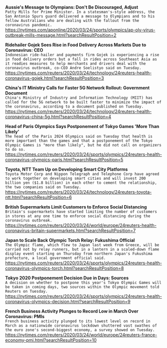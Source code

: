 **Aussie's Message to Olympians: Don't Be Discouraged, Adjust**\
`Patty Mills for Prime Minister. In a statesman's-style address, the San Antonio Spurs guard delivered a message to Olympians and to his fellow Australians who are dealing with the fallout from the coronavirus pandemic.`\
https://nytimes.com/aponline/2020/03/24/sports/olympics/ap-oly-virus-outbreak-mills-message.html?searchResultPosition=2

**Ridehailer Gojek Sees Rise in Food Delivery Across Markets Due to Coronavirus: CEO**\
`Indonesian ride-hailer and payments firm Gojek is experiencing a rise in food delivery orders but a fall in rides across Southeast Asia as it readies measures to help merchants and drivers deal with the coronavirus outbreak, co-CEO Andre Soelistyo said on Tuesday.`\
https://nytimes.com/reuters/2020/03/24/technology/24reuters-health-coronavirus-gojek.html?searchResultPosition=3

**China's IT Ministry Calls for Faster 5G Network Rollout: Government Document**\
`China's Ministry of Industry and Information Technology (MIIT) has called for the 5G network to be built faster to minimize the impact of the coronavirus, according to a document published on Tuesday.`\
https://nytimes.com/reuters/2020/03/24/technology/24reuters-health-coronavirus-china-5g.html?searchResultPosition=4

**Head of Paris Olympics Says Postponement of Tokyo Games 'More Than Likely'**\
`The head of the Paris 2024 Olympics said on Tuesday that health is more important than the games and that a postponement of the Tokyo Olympic Games is "more than likely", but he did not call on organizers to do so.`\
https://nytimes.com/reuters/2020/03/24/sports/olympics/24reuters-health-coronavirus-olympics-paris.html?searchResultPosition=5

**Toyota, NTT Team Up on Developing Smart City Platforms**\
`Toyota Motor Corp and Nippon Telegraph and Telephone Corp have agreed to work together on developing smart cities and will invest 200 billion yen ($1.8 billion) in each other to cement the relationship, the two companies said on Tuesday.`\
https://nytimes.com/reuters/2020/03/24/technology/24reuters-toyota-ntt.html?searchResultPosition=6

**British Supermarkets Limit Customers to Enforce Social Distancing**\
`Britain's supermarkets have started limiting the number of customers in stores at any one time to enforce social distancing during the coronavirus outbreak.`\
https://nytimes.com/reuters/2020/03/24/world/europe/24reuters-health-coronavirus-britain-supermarkets.html?searchResultPosition=7

**Japan to Scale Back Olympic Torch Relay: Fukushima Official**\
`The Olympic flame, which flew to Japan last week from Greece, will be carried not by relay runners, but in a lantern in a scaled-down flame display event starting on Thursday from northern Japan's Fukushima prefecture, a local government official said.`\
https://nytimes.com/reuters/2020/03/24/sports/olympics/24reuters-health-coronavirus-olympics-torch.html?searchResultPosition=8

**Tokyo 2020 Postponement Decision Due in Days: Sources**\
`A decision on whether to postpone this year's Tokyo Olympic Games will be taken in coming days, two sources within the Olympic movement told Reuters on Tuesday.`\
https://nytimes.com/reuters/2020/03/24/sports/olympics/24reuters-health-coronavirus-olympics-decision.html?searchResultPosition=9

**French Business Activity Plunges to Record Low in March Over Coronavirus: PMIs**\
`French business activity plunged to its lowest level on record in March as a nationwide coronavirus lockdown shuttered vast swathes of the euro zone's second-biggest economy, a survey showed on Tuesday.`\
https://nytimes.com/reuters/2020/03/24/world/europe/24reuters-france-economy-pmi.html?searchResultPosition=10

